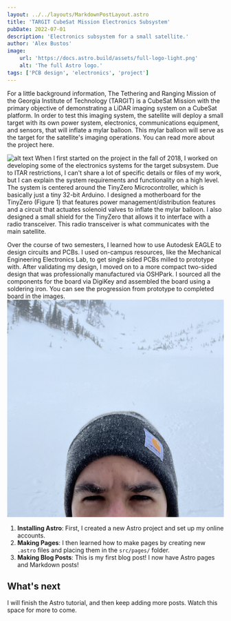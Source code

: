 ```yaml
---
layout: ../../layouts/MarkdownPostLayout.astro
title: 'TARGIT CubeSat Mission Electronics Subsystem'
pubDate: 2022-07-01
description: 'Electronics subsystem for a small satellite.'
author: 'Alex Bustos'
image:
    url: 'https://docs.astro.build/assets/full-logo-light.png'
    alt: 'The full Astro logo.'
tags: ['PCB design', 'electronics', 'project']
---
```


For a little background information, The Tethering and Ranging Mission of the Georgia Institute of Technology (TARGIT) is a CubeSat Mission with the primary objective of demonstrating a LiDAR imaging system on a CubeSat platform. In order to test this imaging system, the satellite will deploy a small target with its own power system, electronics, communications equipment, and sensors, that will inflate a mylar balloon. This mylar balloon will serve as the target for the satellite's imaging operations. You can read more about the project here.

![alt text](../../../demo_image.jpeg 'title')
When I first started on the project in the fall of 2018, I worked on developing some of the electronics systems for the target subsystem. Due to ITAR restrictions, I can't share a lot of specific details or files of my work, but I can explain the system requirements and functionality on a high level. The system is centered around the TinyZero Microcontroller, which is basically just a tiny 32-bit Arduino. I designed a motherboard for the TinyZero (Figure 1) that features power management/distribution features and a circuit that actuates solenoid valves to inflate the mylar balloon. I also designed a small shield for the TinyZero that allows it to interface with a radio transceiver. This radio transceiver is what communicates with the main satellite.

Over the course of two semesters, I learned how to use Autodesk EAGLE to design circuits and PCBs. I used on-campus resources, like the Mechanical Engineering Electronics Lab, to get single sided PCBs milled to prototype with. After validating my design, I moved on to a more compact two-sided design that was professionally manufactured via OSHPark. I sourced all the components for the board via DigiKey and assembled the board using a soldering iron. You can see the progression from prototype to completed board in the images.
![alt text](../../../public/demo_image.jpeg 'title')

1. **Installing Astro**: First, I created a new Astro project and set up my online accounts.
2. **Making Pages**: I then learned how to make pages by creating new `.astro` files and placing them in the `src/pages/` folder.
3. **Making Blog Posts**: This is my first blog post! I now have Astro pages and Markdown posts!

## What's next

I will finish the Astro tutorial, and then keep adding more posts. Watch this space for more to come.

